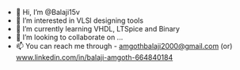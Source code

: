 - 👋 Hi, I’m @Balaji15v
- 👀 I’m interested in VLSI designing tools
- 🌱 I’m currently learning VHDL, LTSpice and Binary
- 💞️ I’m looking to collaborate on ...
- 📫 You can reach me through - amgothbalaji2000@gmail.com (or) www.linkedin.com/in/balaji-amgoth-664840184
<!---
Balaji15v/Balaji15v is a ✨ special ✨ repository because its `README.md` (this file) appears on your GitHub profile.
You can click the Preview link to take a look at your changes.
--->
